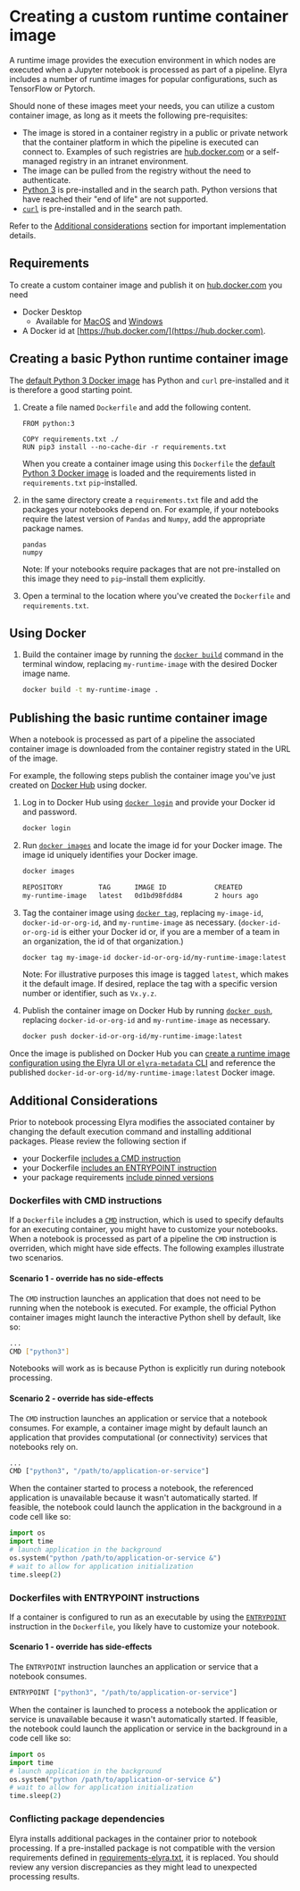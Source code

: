 <!--
{% comment %}
Copyright 2018-2021 Elyra Authors

Licensed under the Apache License, Version 2.0 (the "License");
you may not use this file except in compliance with the License.
You may obtain a copy of the License at

http://www.apache.org/licenses/LICENSE-2.0

Unless required by applicable law or agreed to in writing, software
distributed under the License is distributed on an "AS IS" BASIS,
WITHOUT WARRANTIES OR CONDITIONS OF ANY KIND, either express or implied.
See the License for the specific language governing permissions and
limitations under the License.
{% endcomment %}
-->

# Creating a custom runtime container image

A runtime image provides the execution environment in which nodes are executed when a Jupyter notebook is processed as part of a pipeline. Elyra includes a number of runtime images for popular configurations, such as TensorFlow or Pytorch.

Should none of these images meet your needs, you can utilize a custom container image, as long as it meets the following pre-requisites:

- The image is stored in a container registry in a public or private network that the container platform in which the pipeline is executed can connect to. Examples of such registries are [hub.docker.com](https://hub.docker.com) or a self-managed registry in an intranet environment.
- The image can be pulled from the registry without the need to authenticate. 
- [Python 3](https://www.python.org/) is pre-installed and in the search path. Python versions that have reached their "end of life" are not supported.
- [`curl`](https://curl.haxx.se/) is pre-installed and in the search path.

Refer to the [Additional considerations](#additional-considerations) section for important implementation details.

## Requirements

To create a custom container image and publish it on [hub.docker.com](https://hub.docker.com) you need

- Docker Desktop
    - Available for [MacOS](https://hub.docker.com/editions/community/docker-ce-desktop-mac) and 
                    [Windows](https://hub.docker.com/editions/community/docker-ce-desktop-windows)
- A Docker id at [https://hub.docker.com/](https://hub.docker.com).

## Creating a basic Python runtime container image

The [default Python 3 Docker image](https://hub.docker.com/_/python) has Python and `curl` pre-installed and it is therefore a good starting point.

1. Create a file named `Dockerfile` and add the following content.

   ```
   FROM python:3

   COPY requirements.txt ./
   RUN pip3 install --no-cache-dir -r requirements.txt
   ```

   When you create a container image using this `Dockerfile` the [default Python 3 Docker image](https://hub.docker.com/_/python) is loaded and the requirements listed in `requirements.txt` `pip`-installed.

1. in the same directory create a `requirements.txt` file and add the packages your notebooks depend on. For example, if your notebooks require the latest version of `Pandas` and `Numpy`,  add the appropriate package names.

   ```
   pandas
   numpy
   ```

   Note: If your notebooks require packages that are not pre-installed on this image they need to `pip`-install them explicitly.

1. Open a terminal to the location where you've created the `Dockerfile` and `requirements.txt`.

## Using Docker

1. Build the container image by running the [`docker build`](https://docs.docker.com/engine/reference/commandline/build/) command in the terminal window, replacing `my-runtime-image` with the desired Docker image name.

   ```bash
   docker build -t my-runtime-image .
   ```

## Publishing the basic runtime container image

When a notebook is processed as part of a pipeline the associated container image is downloaded from the container registry stated in the URL of the image.

For example, the following steps publish the container image you've just created on [Docker Hub](https://hub.docker.com) using docker.

1. Log in to Docker Hub using [`docker login`](https://docs.docker.com/engine/reference/commandline/login/) and provide your Docker id and password.

   ```bash
   docker login
   ```

1. Run [`docker images`](https://docs.docker.com/engine/reference/commandline/images/) and locate the image id for your Docker image. The image id uniquely identifies your Docker image.

    ```bash
    docker images

    REPOSITORY         TAG      IMAGE ID            CREATED             SIZE 
    my-runtime-image   latest   0d1bd98fdd84        2 hours ago         887MB
    ```

1. Tag the container image using [`docker tag`](https://docs.docker.com/engine/reference/commandline/tag/), replacing `my-image-id`, `docker-id-or-org-id`, and `my-runtime-image` as necessary. (`docker-id-or-org-id` is either your Docker id or, if you are a member of a team in an organization, the id of that organization.)

   ```bash
   docker tag my-image-id docker-id-or-org-id/my-runtime-image:latest
   ```

   Note: For illustrative purposes this image is tagged `latest`, which makes it the default image. If desired, replace the tag with a specific version number or identifier, such as `Vx.y.z`.

1. Publish the container image on Docker Hub by running [`docker push`](https://docs.docker.com/engine/reference/commandline/push/), replacing `docker-id-or-org-id` and `my-runtime-image` as necessary.

    ```bash
    docker push docker-id-or-org-id/my-runtime-image:latest
    ```

Once the image is published on Docker Hub you can [create a runtime image configuration using the Elyra UI or `elyra-metadata` CLI](/user_guide/runtime-image-conf.md) and reference the published `docker-id-or-org-id/my-runtime-image:latest` Docker image.

## Additional Considerations

Prior to notebook processing Elyra modifies the associated container by changing the default execution command and installing additional packages.
Please review the following section if

- your Dockerfile [includes a CMD instruction](#dockerfiles-with-cmd-instructions)
- your Dockerfile [includes an ENTRYPOINT instruction](#dockerfiles-with-entrypoint-instructions)
- your package requirements [include pinned versions](#conflicting-package-dependencies)

### Dockerfiles with CMD instructions

If a `Dockerfile` includes a [`CMD`](https://docs.docker.com/engine/reference/builder/#cmd) instruction, which is used to specify defaults for an executing container, you might have to customize your notebooks. When a notebook is processed as part of a pipeline the `CMD` instruction is overriden, which might have side effects. The following examples illustrate two scenarios.

#### Scenario 1 - override has no side-effects

The `CMD` instruction launches an application that does not need to be running when the notebook is executed. For example, the official Python container images might launch the interactive Python shell by default, like so:

```bash
...
CMD ["python3"]
```

Notebooks will work as is because Python is explicitly run during notebook processing.

#### Scenario 2 - override has side-effects

The `CMD` instruction launches an application or service that a notebook consumes. For example, a container image might by default launch an application that provides computational (or connectivity) services that notebooks rely on.

```bash
...
CMD ["python3", "/path/to/application-or-service"]
```

When the container started to process a notebook, the referenced application is unavailable because it wasn't automatically started. If feasible, the notebook could launch the application in the background in a code cell like so:

```python
import os
import time
# launch application in the background
os.system("python /path/to/application-or-service &")
# wait to allow for application initialization
time.sleep(2)
```

### Dockerfiles with ENTRYPOINT instructions

If a container is configured to run as an executable by using the  [`ENTRYPOINT`]( https://docs.docker.com/engine/reference/builder/#entrypoint) instruction in the `Dockerfile`, you likely have to customize your notebook. 

#### Scenario 1 - override has side-effects

The `ENTRYPOINT` instruction launches an application or service that a notebook consumes.

```bash
ENTRYPOINT ["python3", "/path/to/application-or-service"]
```

When the container is launched to process a notebook the application or service is unavailable because it wasn't automatically started. If feasible, the notebook could launch the application or service in the background in a code cell like so:

```python
import os
import time
# launch application in the background
os.system("python /path/to/application-or-service &")
# wait to allow for application initialization
time.sleep(2)
```

### Conflicting package dependencies

Elyra installs additional packages in the container prior to notebook processing. If a pre-installed package is not compatible with the version requirements defined in [requirements-elyra.txt](https://github.com/elyra-ai/kfp-notebook/blob/master/etc/requirements-elyra.txt), it is replaced. You should review any version discrepancies as they might lead to unexpected processing results.
